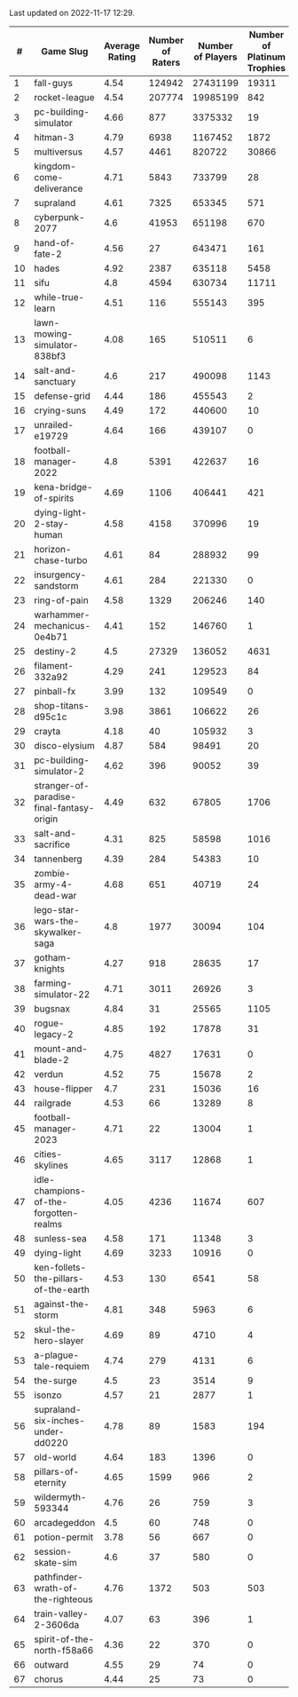 Last updated on 2022-11-17 12:29.


|#|Game Slug|Average Rating|Number of Raters|Number of Players|Number of Platinum Trophies|Max Rarity (%)|
|---|---|---|---|---|---|---|
|1|fall-guys|4.54|124942|27431199|19311|4|
|2|rocket-league|4.54|207774|19985199|842|75|
|3|pc-building-simulator|4.66|877|3375332|19|48|
|4|hitman-3|4.79|6938|1167452|1872|48|
|5|multiversus|4.57|4461|820722|30866|79|
|6|kingdom-come-deliverance|4.71|5843|733799|28|30|
|7|supraland|4.61|7325|653345|571|99|
|8|cyberpunk-2077|4.6|41953|651198|670|62|
|9|hand-of-fate-2|4.56|27|643471|161|72|
|10|hades|4.92|2387|635118|5458|89|
|11|sifu|4.8|4594|630734|11711|96|
|12|while-true-learn|4.51|116|555143|395|93|
|13|lawn-mowing-simulator-838bf3|4.08|165|510511|6|88|
|14|salt-and-sanctuary|4.6|217|490098|1143|83|
|15|defense-grid|4.44|186|455543|2|80|
|16|crying-suns|4.49|172|440600|10|65|
|17|unrailed-e19729|4.64|166|439107|0|2|
|18|football-manager-2022|4.8|5391|422637|16|49|
|19|kena-bridge-of-spirits|4.69|1106|406441|421|94|
|20|dying-light-2-stay-human|4.58|4158|370996|19|0.4|
|21|horizon-chase-turbo|4.61|84|288932|99|83|
|22|insurgency-sandstorm|4.61|284|221330|0|6|
|23|ring-of-pain|4.58|1329|206246|140|96|
|24|warhammer-mechanicus-0e4b71|4.41|152|146760|1|24|
|25|destiny-2|4.5|27329|136052|4631|95|
|26|filament-332a92|4.29|241|129523|84|93|
|27|pinball-fx|3.99|132|109549|0|86|
|28|shop-titans-d95c1c|3.98|3861|106622|26|98|
|29|crayta|4.18|40|105932|3|23|
|30|disco-elysium|4.87|584|98491|20|28|
|31|pc-building-simulator-2|4.62|396|90052|39|75|
|32|stranger-of-paradise-final-fantasy-origin|4.49|632|67805|1706|98|
|33|salt-and-sacrifice|4.31|825|58598|1016|91|
|34|tannenberg|4.39|284|54383|10|85|
|35|zombie-army-4-dead-war|4.68|651|40719|24|66|
|36|lego-star-wars-the-skywalker-saga|4.8|1977|30094|104|98|
|37|gotham-knights|4.27|918|28635|17|34|
|38|farming-simulator-22|4.71|3011|26926|3|80|
|39|bugsnax|4.84|31|25565|1105|97|
|40|rogue-legacy-2|4.85|192|17878|31|0.7|
|41|mount-and-blade-2|4.75|4827|17631|0|1|
|42|verdun|4.52|75|15678|2|71|
|43|house-flipper|4.7|231|15036|16|93|
|44|railgrade|4.53|66|13289|8|98|
|45|football-manager-2023|4.71|22|13004|1|79|
|46|cities-skylines|4.65|3117|12868|1|79|
|47|idle-champions-of-the-forgotten-realms|4.05|4236|11674|607|7|
|48|sunless-sea|4.58|171|11348|3|37|
|49|dying-light|4.69|3233|10916|0|97|
|50|ken-follets-the-pillars-of-the-earth|4.53|130|6541|58|50|
|51|against-the-storm|4.81|348|5963|6|22|
|52|skul-the-hero-slayer|4.69|89|4710|4|96|
|53|a-plague-tale-requiem|4.74|279|4131|6|92|
|54|the-surge|4.5|23|3514|9|94|
|55|isonzo|4.57|21|2877|1|62|
|56|supraland-six-inches-under-dd0220|4.78|89|1583|194|99|
|57|old-world|4.64|183|1396|0|86|
|58|pillars-of-eternity|4.65|1599|966|2|79|
|59|wildermyth-593344|4.76|26|759|3|91|
|60|arcadegeddon|4.5|60|748|0|95|
|61|potion-permit|3.78|56|667|0|98|
|62|session-skate-sim|4.6|37|580|0|26|
|63|pathfinder-wrath-of-the-righteous|4.76|1372|503|503|27|
|64|train-valley-2-3606da|4.07|63|396|1|88|
|65|spirit-of-the-north-f58a66|4.36|22|370|0|49|
|66|outward|4.55|29|74|0|91|
|67|chorus|4.44|25|73|0|84|

